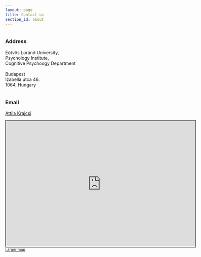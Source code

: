 ```yaml
---
layout: page
title: Contact us
section_id: about
---
```


<div class='full'>
  <div class='row'>
    <div class='medium-6 columns'>
        <div class='fadein mod modIconText' data-delay='{{ 300 | times:forloop.index0 }}'>
          <div class='icon-text-simple'>
            <i class='fa fa-map-marker'></i>
            <h3>Address</h3>
            <p>Eötvös Loránd University,<br>Psychology Institute,<br>Cognitive Psychoogy Department<br><br>
            Budapest<br>Izabella utca 46.<br>1064, Hungary</p>
          </div>
          <div class='two spacing'></div>
        </div>
    </div>
    <div class='medium-6 columns'>
        <div class='fadein mod modIconText' data-delay='{{ 300 | times:forloop.index0 }}'>
          <div class='icon-text-simple'>
            <i class='fa fa-envelope'></i>
            <h3>Email</h3>
            <p><a href="mailto:krajcsi@gmail.com">Attila Krajcsi</a></p>
          </div>
          <div class='two spacing'></div>
        </div>
    </div>
  </div>
</div>

<iframe width="600" height="400" frameborder="0" scrolling="no" marginheight="0" marginwidth="0" src="http://www.openstreetmap.org/export/embed.html?bbox=19.03664588928223%2C47.494182604162184%2C19.10080432891846%2C47.51867884501743&amp;layer=mapnik&amp;marker=47.506432153588%2C19.068725109100342" style="border: 1px solid black"></iframe><small><a href="https://www.openstreetmap.org/?mlat=47.5064&amp;mlon=19.0687#map=15/47.5064/19.0687">Larger map</a></small>

